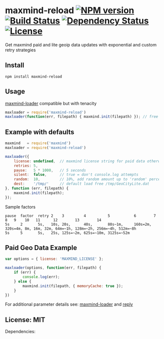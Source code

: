 # maxmind-reload [![NPM version](https://badge.fury.io/js/maxmind-reload.png?branch=master)](https://npmjs.org/package/maxmind-reload) [![Build Status](https://travis-ci.org/angleman/maxmind-reload.png?branch=master)](https://travis-ci.org/angleman/maxmind-reload) [![Dependency Status](https://gemnasium.com/angleman/maxmind-reload.png?branch=master)](https://gemnasium.com/angleman/maxmind-reload) [![License](http://badgr.co/use/MIT.png?bg=%2343d100)](#licensemit)

Get maxmind paid and lite geoip data updates with exponential and custom retry strategies

## Install

```
npm install maxmind-reload
```

## Usage

[maxmind-loader](https://github.com/angleman/maxmind-loader) compatible but with tenacity

```javascript
maxloader = require('maxmind-reload')
maxloader(function(err, filepath) { maxmind.init(filepath) }); // free geo data
```

## Example with defaults

```javascript
maxmind   = require('maxmind')
maxloader = require('maxmind-reload')

maxloader({
    license: undefined,  // maxmind license string for paid data otherwise free version loaded
    retries: 5,
    pause:   5 * 1000,   // 5 seconds
    silent:  false,      // true = don't console.log attempts
    random:  10,         // 10%, add random amount up to 'random' percentage of pause
    dest:    '/tmp/'     // default load free /tmp/GeoCityLite.dat
}, function (err, filepath) {
    maxmind.init(filepath);
});
```

Sample factors

```
pause  factor  retry 2    3         4          5           6        7        8   9    10   11      12        13        14
5s     2       5s,   10s, 20s,      40s,       80s~1m,     160s=2m, 320s=4m, 8m, 16m, 32m, 64m=~1h, 128m=~2h, 256m=~4h, 512m=~8h
5s     5       5s,   25s, 125s=~2m, 625s=~10m, 3125s=~52m

```

## Paid Geo Data Example

```javascript
var options = { license: 'MAXMIND_LICENSE' };

maxloader(options, function(err, filepath) {
    if (err) {
        console.log(err);
    } else {
        maxmind.init(filepath, { memoryCache: true });
    }
})
```

For additional parameter details see: [maxmind-loader](https://github.com/angleman/maxmind-loader) and [reply](https://github.com/tim-kos/node-retry)

## License: MIT

Dependencies:

